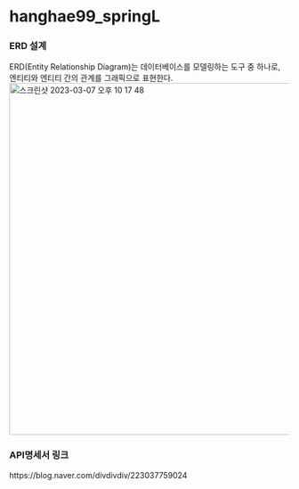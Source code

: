 # hanghae99_springL

<h3>ERD 설계</h3>
ERD(Entity Relationship Diagram)는 데이터베이스를 모델링하는 도구 중 하나로, 엔티티와 엔티티 간의 관계를 그래픽으로 표현한다.


<img width="632" alt="스크린샷 2023-03-07 오후 10 17 48" src="https://user-images.githubusercontent.com/119715555/223433347-22ac9049-8f37-42dd-918e-3020f274b010.png">


<h3>API명세서 링크</h3>
https://blog.naver.com/divdivdiv/223037759024
